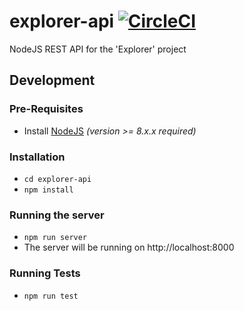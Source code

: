 # explorer-api [![CircleCI](https://circleci.com/gh/CMUCloudComputing/explorer-api.svg?style=svg)](https://circleci.com/gh/CMUCloudComputing/explorer-api)

NodeJS REST API for the 'Explorer' project

## Development

### Pre-Requisites
- Install [NodeJS](https://nodejs.org/en/download/) *(version >= 8.x.x required)*

### Installation
- `cd explorer-api`
- `npm install`

### Running the server
- `npm run server`
- The server will be running on http://localhost:8000

### Running Tests
- `npm run test`
